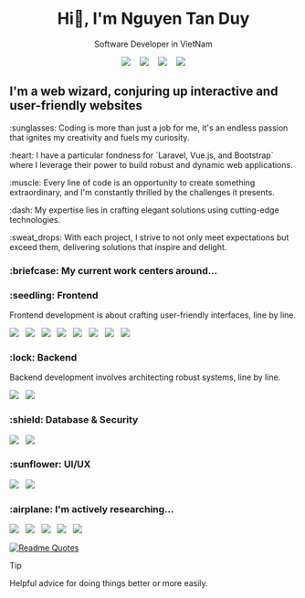 <h1 align="center">Hi👋, I'm Nguyen Tan Duy</h1>

<p align="center">Software Developer in VietNam</p>

<p align="center">
  <a href="https://www.facebook.com/ntanduy03"><img src="https://img.shields.io/badge/Facebook-%231877F2.svg?style=for-the-badge&logo=Facebook&logoColor=white"></a>&nbsp;&nbsp;&nbsp;
  <a href="https://www.instagram.com/cuxe2612"><img src="https://img.shields.io/badge/Instagram-%23E4405F.svg?style=for-the-badge&logo=Instagram&logoColor=white"></a>&nbsp;&nbsp;&nbsp;
  <a href="https://twitter.com/ng_tanduy"><img src="https://img.shields.io/badge/X-%23000000.svg?style=for-the-badge&logo=X&logoColor=white"></a>&nbsp;&nbsp;&nbsp;
  <a href="https://www.linkedin.com/in/nguyen-tan-duy-a049a92a6/"><img src="https://img.shields.io/badge/linkedin-%230077B5.svg?style=for-the-badge&logo=linkedin&logoColor=white"></a>
</p>

## I'm a web wizard, conjuring up interactive and user-friendly websites
<p>:sunglasses: Coding is more than just a job for me, it's an endless passion that ignites my creativity and fuels my curiosity.</p>
<p>:heart:  I have a particular fondness for `Laravel, Vue.js, and Bootstrap` where I leverage their power to build robust and dynamic web applications.</p>
<p>:muscle: Every line of code is an opportunity to create something extraordinary, and I'm constantly thrilled by the challenges it presents.</p>
<p>:dash: My expertise lies in crafting elegant solutions using cutting-edge technologies.</p>
<p>:sweat_drops: With each project, I strive to not only meet expectations but exceed them, delivering solutions that inspire and delight.</p>

<h3>:briefcase: My current work centers around...</h3>

<h3>:seedling: Frontend</h3> 

<p>Frontend development is about crafting user-friendly interfaces, line by line.</p>

<p>
  <img src="https://img.shields.io/badge/html5-%23E34F26.svg?style=for-the-badge&logo=html5&logoColor=white">&nbsp;&nbsp;
  <img src="https://img.shields.io/badge/css3-%231572B6.svg?style=for-the-badge&logo=css3&logoColor=white">&nbsp;&nbsp;
  <img src="https://img.shields.io/badge/tailwindcss-%2338B2AC.svg?style=for-the-badge&logo=tailwind-css&logoColor=white">&nbsp;&nbsp;
  <img src="https://img.shields.io/badge/bootstrap-%238511FA.svg?style=for-the-badge&logo=bootstrap&logoColor=white">&nbsp;&nbsp;
  <img src="https://img.shields.io/badge/vuejs-%2335495e.svg?style=for-the-badge&logo=vuedotjs&logoColor=%234FC08D">&nbsp;&nbsp;
  <img src="https://img.shields.io/badge/angular.js-%23E23237.svg?style=for-the-badge&logo=angularjs&logoColor=white">&nbsp;&nbsp;
  <img src="https://img.shields.io/badge/javascript-%23323330.svg?style=for-the-badge&logo=javascript&logoColor=%23F7DF1E">&nbsp;&nbsp;
  <img src="https://img.shields.io/badge/jquery-%230769AD.svg?style=for-the-badge&logo=jquery&logoColor=white">&nbsp;&nbsp;
</p>
<h3>:lock: Backend</h3>

<p>Backend development involves architecting robust systems, line by line.
</p>

<p>
  <img src="https://img.shields.io/badge/php-%23777BB4.svg?style=for-the-badge&logo=php&logoColor=white">&nbsp;&nbsp;
  <img src="https://img.shields.io/badge/laravel-%23FF2D20.svg?style=for-the-badge&logo=laravel&logoColor=white">&nbsp;&nbsp;
</p>
<h3>:shield: Database & Security</h3>
<p>
  <img src="https://img.shields.io/badge/mysql-4479A1.svg?style=for-the-badge&logo=mysql&logoColor=white">&nbsp;&nbsp;
  <img src="https://img.shields.io/badge/Cloudflare-F38020?style=for-the-badge&logo=Cloudflare&logoColor=white">&nbsp;&nbsp;
</p>
<h3>:sunflower: UI/UX</h3>
<p>
  <img src="https://img.shields.io/badge/figma-%23F24E1E.svg?style=for-the-badge&logo=figma&logoColor=white">&nbsp;&nbsp;
  <img src="https://img.shields.io/badge/adobe%20photoshop-%2331A8FF.svg?style=for-the-badge&logo=adobe%20photoshop&logoColor=white">&nbsp;&nbsp;
</p>
<h3>:airplane: I'm actively researching...</h3>
<p>
  <img src="https://img.shields.io/badge/node.js-6DA55F?style=for-the-badge&logo=node.js&logoColor=white">&nbsp;&nbsp;
  <img src="https://img.shields.io/badge/java-%23ED8B00.svg?style=for-the-badge&logo=openjdk&logoColor=white">&nbsp;&nbsp;
  <img src="https://img.shields.io/badge/AWS-%23FF9900.svg?style=for-the-badge&logo=amazon-aws&logoColor=white">&nbsp;&nbsp;
  <img src="https://img.shields.io/badge/docker-%230db7ed.svg?style=for-the-badge&logo=docker&logoColor=white">&nbsp;&nbsp;
  <img src="https://img.shields.io/badge/Linux-FCC624?style=for-the-badge&logo=linux&logoColor=black">&nbsp;&nbsp;
</p>
    
[![Readme Quotes](https://quotes-github-readme.vercel.app/api?type=horizontal&theme=dark&border=false)](https://github.com/TanDuy03/github-readme-quotes)

> [!TIP]
> Helpful advice for doing things better or more easily.
